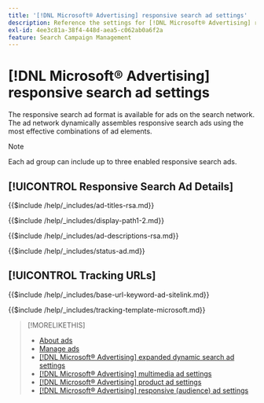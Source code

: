 ```yaml
---
title: '[!DNL Microsoft® Advertising] responsive search ad settings'
description: Reference the settings for [!DNL Microsoft® Advertising] responsive search ads.
exl-id: 4ee3c81a-38f4-448d-aea5-c062ab0a6f2a
feature: Search Campaign Management
---
```

# [!DNL Microsoft® Advertising] responsive search ad settings

The responsive search ad format is available for ads on the search network. The ad network dynamically assembles responsive search ads using the most effective combinations of ad elements.

>[!NOTE]
>
>Each ad group can include up to three enabled responsive search ads.

## [!UICONTROL Responsive Search Ad Details]

<!-- **[!UICONTROL Ad Titles]:** -->

{{$include /help/_includes/ad-titles-rsa.md}}

<!-- **[!UICONTROL Display Path 1]**, **[!UICONTROL Display Path 2]:** -->

{{$include /help/_includes/display-path1-2.md}}

<!-- **[!UICONTROL Ad Descriptions]:** -->

{{$include /help/_includes/ad-descriptions-rsa.md}}

<!-- **[!UICONTROL Status]:** -->

{{$include /help/_includes/status-ad.md}}

## [!UICONTROL Tracking URLs]

<!-- **[!UICONTROL Base URl]:** -->

{{$include /help/_includes/base-url-keyword-ad-sitelink.md}}

<!-- **[!UICONTROL Tracking Template]:** -->

{{$include /help/_includes/tracking-template-microsoft.md}}
 

>[!MORELIKETHIS]
>
>* [About ads](ad-about.md)
>* [Manage ads](ad-manage.md)
>* [[!DNL Microsoft® Advertising] expanded dynamic search ad settings](ad-settings-microsoft-dsa.md)
>* [[!DNL Microsoft® Advertising] multimedia ad settings](ad-settings-microsoft-multimedia.md)
>* [[!DNL Microsoft® Advertising] product ad settings](ad-settings-microsoft-product.md)
>* [[!DNL Microsoft® Advertising] responsive (audience) ad settings](ad-settings-microsoft-responsive.md)
